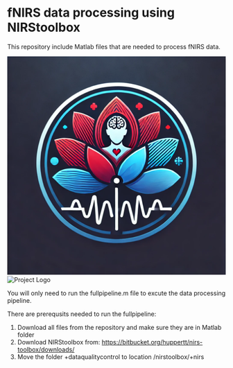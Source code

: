 # fNIRS data processing using NIRStoolbox

This repository include Matlab files that are needed to process fNIRS data.

![Project Logo](fNIRS-analysis-logo.webp)
<img src="code/logo.webp" alt="Project Logo" width="200">


You will only need to run the fullpipeline.m file to excute the data processing pipeline.

There are prerequsits needed to run the fullpipeline:
1) Download all files from the repository and make sure they are in Matlab folder
2) Download NIRStoolbox from: https://bitbucket.org/huppertt/nirs-toolbox/downloads/
3) Move the folder +dataqualitycontrol to location /nirstoolbox/+nirs 
